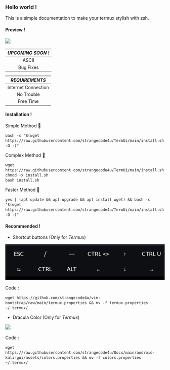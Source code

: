### Hello world !
This is a simple documentation to make your termux stylish with zsh.

#### Preview !
<img src="https://github.com/strangecode4u/Docx/blob/2317de8030e1c96ecef0da48cd5cbe29d5fcb43e/termux-style/screenshot.jpg">

| **_UPCOMING SOON !_** |
|:---------------------:|
|         ASCII         |
|       Bug Fixes       |

|  **_REQUIREMENTS_** |
|:-------------------:|
| Internet Connection |
|      No Trouble     |
|      Free Time      |

#### Installation !
Simple Method 🔻
```shell
bash -c "$(wget https://raw.githubusercontent.com/strangecode4u/TermUi/main/install.sh -O -)"
```

Complex Method 🔻
```shell
wget https://raw.githubusercontent.com/strangecode4u/TermUi/main/install.sh
chmod +x install.sh
bash install.sh
```

Faster Method 🔻
```shell
yes | (apt update && apt upgrade && apt install wget) && bash -c "$(wget https://raw.githubusercontent.com/strangecode4u/TermUi/main/install.sh -O -)"
```

#### Recommended !
* Shortcut buttons (Only for *Termux*)
<img src=https://github.com/strangecode4u/vim-bootstrap/blob/da34adb04dec35ade0162e5078be60d5f944a056/buttons.jpg>

Code :
```shell
wget https://github.com/strangecode4u/vim-bootstrap/raw/main/termux.properties && mv -f termux.properties ~/.termux/
```

* Dracula Color (Only for *Termux*)

<img src=https://github.com/strangecode4u/Docx/blob/03b66a5fe908a56fa9d3647a0d7cae9bd2ba870e/android-userland-style/assets/dracula-terminal.jpg>

Code :
```shell
wget https://raw.githubusercontent.com/strangecode4u/Docx/main/android-kali-gui/assets/colors.properties && mv -f colors.properties ~/.termux/
```
